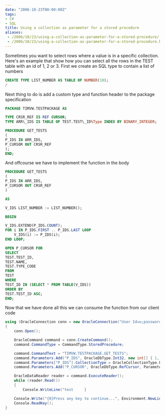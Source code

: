 ```yaml
---
date: "2006-10-23T00:00:00Z"
tags:
- C#
- SQL
title: Using a collection as parameter for a stored procedure
aliases:
 - /2006/10/23/using-a-collection-as-parameter-for-a-stored-procedure/
 - /2006/10/23/using-a-collection-as-parameter-for-a-stored-procedure.html
---
```

Sometimes you want to select rows where a value is in a specific collection. Here's an example that show how you can select all the rows in the TEST table with an id of 1, 2 or 3. First we create an SQL type to contain a list of numbers

```sql
CREATE TYPE LIST_NUMBER AS TABLE OF NUMBER(10);
/
```

Next thing to do is add a custom type and function header to the package specification

```sql
PACKAGE TIMVW.TESTPACKAGE AS

TYPE CRSR_REF IS REF CURSOR;
TYPE ARR\_IDS IS TABLE OF TEST.TEST\_ID%Type INDEX BY BINARY_INTEGER;

PROCEDURE GET_TESTS
(
P_IDS IN ARR_IDS,
P_CURSOR OUT CRSR_REF
);
END;
```

And offcourse we have to implement the function in the body

```sql
PROCEDURE GET_TESTS
(
P_IDS IN ARR_IDS,
P_CURSOR OUT CRSR_REF
)

AS

V_IDS LIST_NUMBER := LIST_NUMBER();

BEGIN

V_IDS.EXTEND(P_IDS.COUNT);
FOR i IN P_IDS.FIRST .. P_IDS.LAST LOOP
	V_IDS(i) := P_IDS(i);
END LOOP;

OPEN P_CURSOR FOR
SELECT
TEST.TEST_ID,
TEST.NAME,
TEST.TYPE_CODE
FROM
TEST
WHERE
TEST_ID IN (SELECT * FROM TABLE(V_IDS))
ORDER BY
TEST.TEST_ID ASC;
END;
```

Now that we have done all this we can consume the function from our client code

```csharp
using (OracleConnection conn = new OracleConnection("User Id=u;password=p;Data Source=ORCL"))
{
	conn.Open();

	OracleCommand command = conn.CreateCommand();
	command.CommandType = CommandType.StoredProcedure;

	command.CommandText = "TIMVW.TESTPACKAGE.GET_TESTS";
	command.Parameters.Add("P_IDS", OracleDbType.Int32, new int[] { 1, 2, 3 }, ParameterDirection.Input);
	command.Parameters["P_IDS"].CollectionType = OracleCollectionType.PLSQLAssociativeArray;
	command.Parameters.Add("P_CURSOR", OracleDbType.RefCursor, ParameterDirection.Output);

	OracleDataReader reader = command.ExecuteReader();
	while (reader.Read())
	{
		Console.WriteLine("test 	}

	Console.Write("{0}Press any key to continue...", Environment.NewLine);
	Console.ReadKey();
}
```
